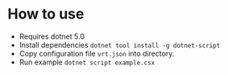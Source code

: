 # How to use
* Requires dotnet 5.0
* Install dependencies `dotnet tool install -g dotnet-script`
* Copy configuration file `vrt.json` into directory.
* Run example `dotnet script example.csx`
